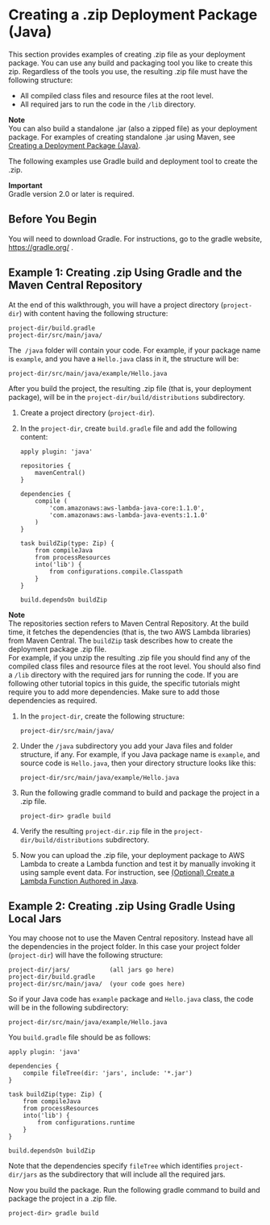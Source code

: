 # Creating a \.zip Deployment Package \(Java\)<a name="create-deployment-pkg-zip-java"></a>

This section provides examples of creating \.zip file as your deployment package\. You can use any build and packaging tool you like to create this zip\. Regardless of the tools you use, the resulting \.zip file must have the following structure:
+ All compiled class files and resource files at the root level\. 
+ All required jars to run the code in the `/lib` directory\.

**Note**  
You can also build a standalone \.jar \(also a zipped file\) as your deployment package\. For examples of creating standalone \.jar using Maven, see [Creating a Deployment Package \(Java\)](lambda-java-how-to-create-deployment-package.md)\.

The following examples use Gradle build and deployment tool to create the \.zip\.

**Important**  
Gradle version 2\.0 or later is required\.

## Before You Begin<a name="create-deployment-pkg-zip-java-before-you-begin"></a>

You will need to download Gradle\. For instructions, go to the gradle website, [https://gradle\.org/](https://gradle.org/) \.

## Example 1: Creating \.zip Using Gradle and the Maven Central Repository<a name="create-deployment-pkg-zip-java-using-central-repository"></a>

At the end of this walkthrough, you will have a project directory \(`project-dir`\) with content having the following structure:

```
project-dir/build.gradle 
project-dir/src/main/java/
```

The` /java` folder will contain your code\. For example, if your package name is `example`, and you have a `Hello.java` class in it, the structure will be:

```
project-dir/src/main/java/example/Hello.java
```

After you build the project, the resulting \.zip file \(that is, your deployment package\), will be in the `project-dir/build/distributions` subdirectory\.

1. Create a project directory \(`project-dir`\)\. 

1. In the `project-dir`, create `build.gradle` file and add the following content:

   ```
   apply plugin: 'java'
   
   repositories {
       mavenCentral()
   }
   
   dependencies {
       compile (
           'com.amazonaws:aws-lambda-java-core:1.1.0',
           'com.amazonaws:aws-lambda-java-events:1.1.0'
       )
   }
   
   task buildZip(type: Zip) {
       from compileJava
       from processResources              
       into('lib') {
           from configurations.compile.Classpath
       }           
   }
   
   build.dependsOn buildZip
   ```
**Note**  
The repositories section refers to Maven Central Repository\. At the build time, it fetches the dependencies \(that is, the two AWS Lambda libraries\) from Maven Central\.
The `buildZip` task describes how to create the deployment package \.zip file\.   
For example, if you unzip the resulting \.zip file you should find any of the compiled class files and resource files at the root level\. You should also find a `/lib` directory with the required jars for running the code\.
If you are following other tutorial topics in this guide, the specific tutorials might require you to add more dependencies\. Make sure to add those dependencies as required\.

1. In the `project-dir`, create the following structure:

   ```
   project-dir/src/main/java/ 
   ```

1. Under the `/java` subdirectory you add your Java files and folder structure, if any\. For example, if you Java package name is `example`, and source code is `Hello.java`, then your directory structure looks like this:

   ```
   project-dir/src/main/java/example/Hello.java
   ```

1. Run the following gradle command to build and package the project in a \.zip file\.

   ```
   project-dir> gradle build  
   ```

1. Verify the resulting `project-dir.zip` file in the `project-dir/build/distributions` subdirectory\.

1. Now you can upload the \.zip file, your deployment package to AWS Lambda to create a Lambda function and test it by manually invoking it using sample event data\. For instruction, see  [\(Optional\) Create a Lambda Function Authored in Java](get-started-step4-optional.md)\.

## Example 2: Creating \.zip Using Gradle Using Local Jars<a name="create-deployment-pkg-zip-java-without-central-repository"></a>

You may choose not to use the Maven Central repository\. Instead have all the dependencies in the project folder\. In this case your project folder \(`project-dir`\) will have the following structure:

```
project-dir/jars/           (all jars go here)          
project-dir/build.gradle           
project-dir/src/main/java/  (your code goes here)
```

So if your Java code has `example` package and `Hello.java` class, the code will be in the following subdirectory:

```
project-dir/src/main/java/example/Hello.java
```

You `build.gradle` file should be as follows:

```
apply plugin: 'java'

dependencies {
    compile fileTree(dir: 'jars', include: '*.jar')
}

task buildZip(type: Zip) {
    from compileJava
    from processResources              
    into('lib') {
        from configurations.runtime
    }           
}

build.dependsOn buildZip
```

Note that the dependencies specify `fileTree` which identifies `project-dir/jars` as the subdirectory that will include all the required jars\.

Now you build the package\. Run the following gradle command to build and package the project in a \.zip file\.

```
project-dir> gradle build  
```
